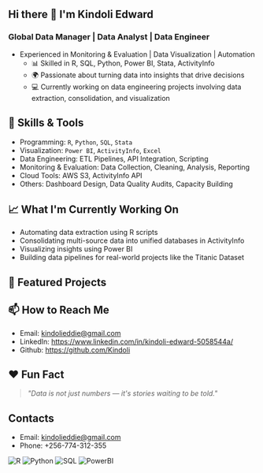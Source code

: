 ## Hi there 👋 I'm Kindoli Edward

### Global Data Manager | Data Analyst | Data Engineer 

- Experienced in Monitoring & Evaluation | Data Visualization | Automation
     - 📊 Skilled in R, SQL, Python, Power BI, Stata, ActivityInfo
     - 🌍 Passionate about turning data into insights that drive decisions
     - 💻 Currently working on data engineering projects involving data extraction, consolidation, and visualization
  

## 🔧 Skills & Tools

- Programming: `R`, `Python`, `SQL`, `Stata`
- Visualization: `Power BI`, `ActivityInfo`, `Excel`
- Data Engineering: ETL Pipelines, API Integration, Scripting
- Monitoring & Evaluation: Data Collection, Cleaning, Analysis, Reporting
- Cloud Tools: AWS S3, ActivityInfo API
- Others: Dashboard Design, Data Quality Audits, Capacity Building
  
## 📈 What I'm Currently Working On

- Automating data extraction using R scripts
- Consolidating multi-source data into unified databases in ActivityInfo
- Visualizing insights using Power BI
- Building data pipelines for real-world projects like the Titanic Dataset
  
## 🚀 Featured Projects

## 📫 How to Reach Me

- Email: kindolieddie@gmail.com
- LinkedIn: https://www.linkedin.com/in/kindoli-edward-5058544a/
- Github: https://github.com/Kindoli


## ❤️ Fun Fact
> *"Data is not just numbers — it's stories waiting to be told."*

## Contacts
- Email: kindolieddie@gmail.com
- Phone: +256-774-312-355
  
![R](https://img.shields.io/badge/R-276DC3?style=for-the-badge&logo=r&logoColor=white)
![Python](https://img.shields.io/badge/Python-3776AB?style=for-the-badge&logo=python&logoColor=white)
![SQL](https://img.shields.io/badge/SQL-4479A1?style=for-the-badge&logo=Microsoft-SQL-Server&logoColor=white)
![PowerBI](https://img.shields.io/badge/PowerBI-F2C811?style=for-the-badge&logo=powerbi&logoColor=black)


